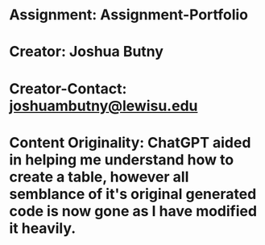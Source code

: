 # Assignment: Assignment-Portfolio
# Creator: Joshua Butny
# Creator-Contact: joshuambutny@lewisu.edu
# Content Originality: ChatGPT aided in helping me understand how to create a table, however all semblance of it's original generated code is now gone as I have modified it heavily.

